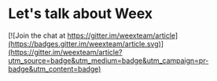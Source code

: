 # Let's talk about Weex

[![Join the chat at https://gitter.im/weexteam/article](https://badges.gitter.im/weexteam/article.svg)](https://gitter.im/weexteam/article?utm_source=badge&utm_medium=badge&utm_campaign=pr-badge&utm_content=badge)
